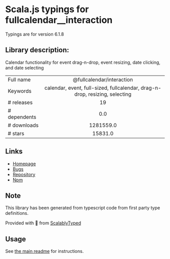 
# Scala.js typings for fullcalendar__interaction

Typings are for version 6.1.8

## Library description:
Calendar functionality for event drag-n-drop, event resizing, date clicking, and date selecting

|                    |                 |
| ------------------ | :-------------: |
| Full name          | @fullcalendar/interaction |
| Keywords           | calendar, event, full-sized, fullcalendar, drag-n-drop, resizing, selecting |
| # releases         | 19 |
| # dependents       | 0.0 |
| # downloads        | 1281559.0 |
| # stars            | 15831.0 |

## Links
- [Homepage](https://fullcalendar.io/docs/editable)
- [Bugs](https://fullcalendar.io/reporting-bugs)
- [Repository](https://github.com/fullcalendar/fullcalendar)
- [Npm](https://www.npmjs.com/package/%40fullcalendar%2Finteraction)
    


## Note
This library has been generated from typescript code from first party type definitions.

Provided with :purple_heart: from [ScalablyTyped](https://github.com/oyvindberg/ScalablyTyped)

## Usage
See [the main readme](../../readme.md) for instructions.


